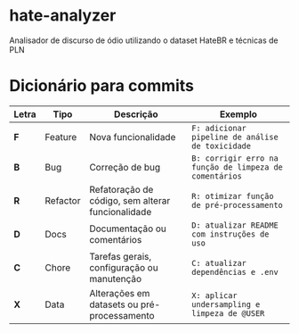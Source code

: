# hate-analyzer
Analisador de discurso de ódio utilizando o dataset HateBR e técnicas de PLN


# Dicionário para commits

| Letra | Tipo     | Descrição                                         | Exemplo                                                |
| ----- | -------- | ------------------------------------------------- | ------------------------------------------------------ |
| **F** | Feature  | Nova funcionalidade                               | `F: adicionar pipeline de análise de toxicidade`       |
| **B** | Bug      | Correção de bug                                   | `B: corrigir erro na função de limpeza de comentários` |
| **R** | Refactor | Refatoração de código, sem alterar funcionalidade | `R: otimizar função de pré-processamento`              |
| **D** | Docs     | Documentação ou comentários                       | `D: atualizar README com instruções de uso`            |
| **C** | Chore    | Tarefas gerais, configuração ou manutenção        | `C: atualizar dependências e .env`                     |
| **X** | Data     | Alterações em datasets ou pré-processamento       | `X: aplicar undersampling e limpeza de @USER`          |
